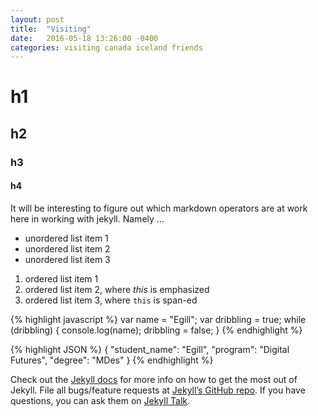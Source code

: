 ```yaml
---
layout: post
title:  "Visiting"
date:   2016-05-18 13:26:00 -0400
categories: visiting canada iceland friends
---
```


# h1

## h2

### h3

#### h4

It will be interesting to figure out which markdown operators are at work here in working with jekyll. Namely …

- unordered list item 1
- unordered list item 2
- unordered list item 3

1. ordered list item 1
2. ordered list item 2, where _this_ is emphasized
3. ordered list item 3, where `this` is span-ed

{% highlight javascript %}
var name = "Egill";
var dribbling = true;
while (dribbling) {
	console.log(name);
	dribbling = false;
}
{% endhighlight %}

{% highlight JSON %}
{
	"student_name": "Egill",
	"program": "Digital Futures",
	"degree": "MDes"
}
{% endhighlight %}

Check out the [Jekyll docs][jekyll-docs] for more info on how to get the most out of Jekyll. File all bugs/feature requests at [Jekyll’s GitHub repo][jekyll-gh]. If you have questions, you can ask them on [Jekyll Talk][jekyll-talk].

[jekyll-docs]: http://jekyllrb.com/docs/home
[jekyll-gh]:   https://github.com/jekyll/jekyll
[jekyll-talk]: https://talk.jekyllrb.com/
